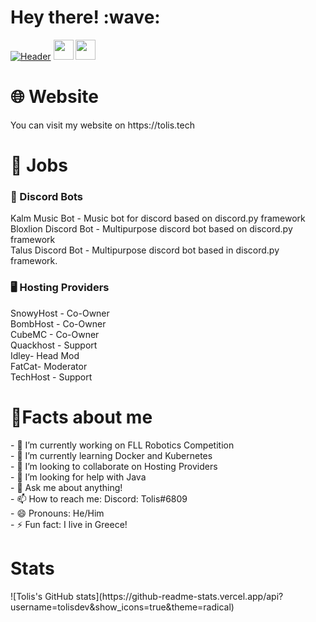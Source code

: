 <h1>Hey there! :wave:</h1>

[![Header](https://i.imgur.com/pumUBiZ.png "Header")](https://tolis.ga/)
<img height="32" width="32" src="https://cdn.jsdelivr.net/npm/simple-icons@v5/icons/[ICON SLUG].svg" /> <img height="32" width="32" src="https://unpkg.com/simple-icons@v5/icons/visualstudiocode].svg" />

<h1>🌐 Website</h1>
You can visit my website on https://tolis.tech

<h1>📃 Jobs</h1>
<h3>🤖 Discord Bots</h3>
Kalm Music Bot - Music bot for discord based on discord.py framework
<br>
Bloxlion Discord Bot - Multipurpose discord bot based on discord.py framework
<br>
Talus Discord Bot - Multipurpose discord bot based in discord.py framework.

<h3>🖥 Hosting Providers</h3>
SnowyHost - Co-Owner
<br>
BombHost - Co-Owner
<br>
CubeMC - Co-Owner
<br>
Quackhost - Support
<br>
Idley- Head Mod
<br>
FatCat- Moderator
<br>
TechHost - Support

<h1>🎇Facts about me</h1>
- 🔭 I’m currently working on FLL Robotics Competition
<br>
- 🌱 I’m currently learning Docker and Kubernetes
<br>
- 👯 I’m looking to collaborate on Hosting Providers
<br>
- 🤔 I’m looking for help with Java
<br>
- 💬 Ask me about anything!
<br>
- 📫 How to reach me: Discord: Tolis#6809
<br>
- 😄 Pronouns: He/Him
<br>
- ⚡ Fun fact: I live in Greece!

<h1>Stats</h1>
![Tolis's GitHub stats](https://github-readme-stats.vercel.app/api?username=tolisdev&show_icons=true&theme=radical)


